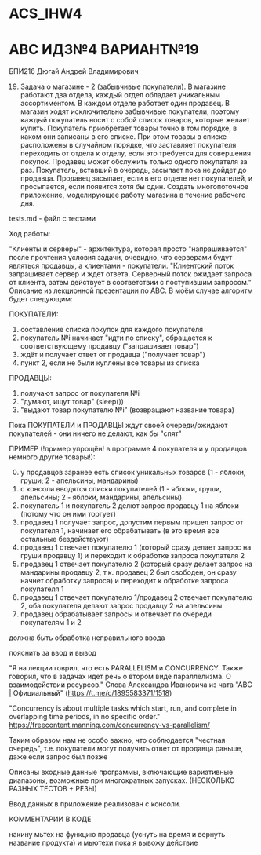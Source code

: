 # ACS_IHW4
# АВС ИДЗ№4 ВАРИАНТ№19
БПИ216 Дюгай Андрей Владимирович

19. Задача о магазине - 2 (забывчивые покупатели). В магазине работают
два отдела, каждый отдел обладает уникальным ассортиментом. В каждом
отделе работает один продавец. В магазин ходят исключительно забывчивые
покупатели, поэтому каждый покупатель носит с собой список товаров, которые желает купить. Покупатель приобретает товары точно в том порядке, в
каком они записаны в его списке. При этом товары в списке расположены в
случайном порядке, что заставляет покупателя переходить от отдела к отделу, если это требуется для совершения покупок. Продавец может обслужить
только одного покупателя за раз. Покупатель, вставший в очередь, засыпает
пока не дойдет до продавца. Продавец засыпает, если в его отделе нет покупателей, и просыпается, если появится хотя бы один. Создать многопоточное приложение, моделирующее работу магазина в течение рабочего
дня.

tests.md - файл с тестами

Ход работы:

"Клиенты и серверы" - архитектура, которая просто "напрашивается" после прочтения условия задачи, очевидно, что серверами будут являться продавцы, а клиентами - покупатели. "Клиентский поток запрашивает сервер и ждет ответа. Серверный поток ожидает запроса от клиента, затем действует в соответствии с поступившим запросом."
Описание из лекционной презентации по АВС. В моём случае алгоритм будет следующим:

ПОКУПАТЕЛИ:
1) составление списка покупок для каждого покупателя
2) покупатель №i начинает "идти по списку", обращается к соответствующему продавцу ("запрашивает товар")
3) ждёт и получает ответ от продавца ("получает товар")
4) пункт 2, если не были куплены все товары из списка

ПРОДАВЦЫ:
1) получают запрос от покупателя №i
2) "думают, ищут товар" (sleep())
3) "выдают товар покупателю №i" (возвращают название товара)

Пока ПОКУПАТЕЛИ и ПРОДАВЦЫ ждут своей очереди/ожидают покупателей - они ничего не делают, как бы "спят"

ПРИМЕР (!пример упрощён! в программе 4 покупателя и у продавцов немного другие товары!):

0) у продавцов заранее есть список уникальных товаров (1 - яблоки, груши; 2 - апельсины, мандарины)
1) с консоли вводятся списки покупателей (1 - яблоки, груши, апельсины; 2 - яблоки, мандарины, апельсины)
2) покупатель 1 и покупатель 2 делют запрос продавцу 1 на яблоки (потому что он ими торгует)
3) продавец 1 получает запрос, допустим первым пришел запрос от покупателя 1, начинает его обрабатывать (в это время все остальные бездействуют)
4) продавец 1 отвечает покупателю 1 (который сразу делает запрос на груши продавцу 1) и переходит к обработке запроса покупателя 2
5) продавец 1 отвечает покупателю 2 (который сразу делает запрос на мандарины продавцу 2, т.к. продавец 2 был свободен, он сразу начнет обработку запроса) и переходит к обработке запроса покупателя 1
6) продавец 1 отвечает покупателю 1/продавец 2 отвечает покупателю 2, оба покупателя делают запрос продавцу 2 на апельсины
7) продавец обрабатывает запросы и отвечает по очереди покупателям 1 и 2


должна быть обработка неправильного ввода

пояснить за ввод и вывод

"Я на лекции говрил, что есть PARALLELISM и CONCURRENCY. Также говорил, что в задачах идет речь о втором виде параллелизма. О взаимодействии ресурсов."
Слова Александра Ивановича из чата "АВС | Официальный" (https://t.me/c/1895583371/1518)

"Concurrency is about multiple tasks which start, run, and complete in overlapping time periods, in no specific order." https://freecontent.manning.com/concurrency-vs-parallelism/

Таким образом нам не особо важно, что соблюдается "честная очередь", т.е. покупатели могут получить ответ от продавца раньше, даже если запрос был позже

Описаны входные данные программы, включающие вариативные
диапазоны, возможные при многократных запусках. (НЕСКОЛЬКО РАЗНЫХ ТЕСТОВ + РЕЗЫ)

Ввод данных в приложение реализован с консоли.

КОММЕНТАРИИ В КОДЕ

накину мьтех на функцию продавца (уснуть на время и вернуть название продукта)
и мьютехи пока я вывожу действие
